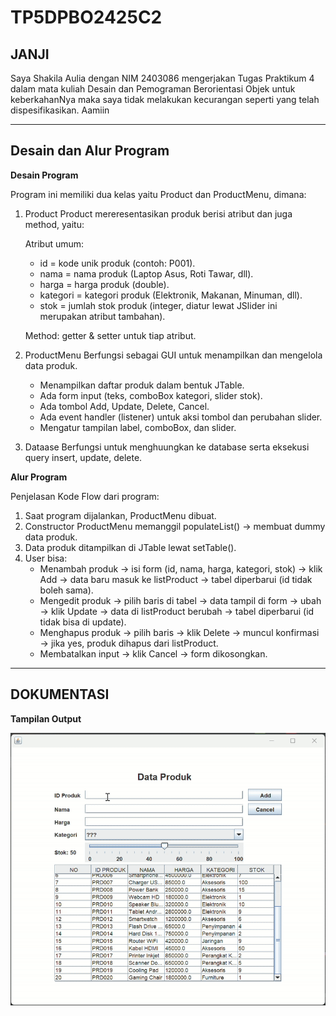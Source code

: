 # TP5DPBO2425C2 
## JANJI
Saya Shakila Aulia dengan NIM 2403086 mengerjakan Tugas Praktikum 4 dalam mata kuliah Desain dan Pemograman Berorientasi Objek untuk keberkahanNya maka saya tidak melakukan kecurangan seperti yang telah dispesifikasikan. Aamiin

---
## Desain dan Alur Program
**Desain Program**

Program ini memiliki dua kelas yaitu Product dan ProductMenu, dimana:
1. Product
   Product mereresentasikan produk berisi atribut dan juga method, yaitu:
   
   Atribut umum:
   - id = kode unik produk (contoh: P001).
   - nama = nama produk (Laptop Asus, Roti Tawar, dll).
   - harga = harga produk (double).
   - kategori = kategori produk (Elektronik, Makanan, Minuman, dll).
   - stok = jumlah stok produk (integer, diatur lewat JSlider ini merupakan atribut tambahan).
   
   Method: getter & setter untuk tiap atribut.
   
3. ProductMenu
   Berfungsi sebagai GUI untuk menampilkan dan mengelola data produk.
   - Menampilkan daftar produk dalam bentuk JTable.
   - Ada form input (teks, comboBox kategori, slider stok).
   - Ada tombol Add, Update, Delete, Cancel.
   - Ada event handler (listener) untuk aksi tombol dan perubahan slider.
   - Mengatur tampilan label, comboBox, dan slider.

4. Dataase
   Berfungsi untuk menghuungkan ke database serta eksekusi query insert, update, delete.

**Alur Program**

Penjelasan Kode Flow dari program:
1. Saat program dijalankan, ProductMenu dibuat.
2. Constructor ProductMenu memanggil populateList() → membuat dummy data produk.
3. Data produk ditampilkan di JTable lewat setTable().
4. User bisa:
   - Menambah produk → isi form (id, nama, harga, kategori, stok) → klik Add → data baru masuk ke listProduct → tabel diperbarui (id tidak boleh sama).
   - Mengedit produk → pilih baris di tabel → data tampil di form → ubah → klik Update → data di listProduct berubah → tabel diperbarui (id tidak bisa di update).
   - Menghapus produk → pilih baris → klik Delete → muncul konfirmasi → jika yes, produk dihapus dari listProduct.
   - Membatalkan input → klik Cancel → form dikosongkan.
     
---
## DOKUMENTASI
**Tampilan Output**

![Tampilan Output](TP5.gif)


